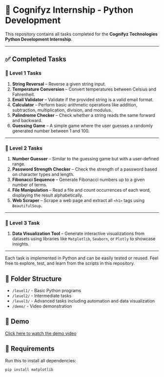 # 📘 Cognifyz Internship - Python Development

This repository contains all tasks completed for the **Cognifyz Technologies Python Development Internship**.

---

## ✅ Completed Tasks

### 🔹 Level 1 Tasks
1. **String Reversal** – Reverse a given string input.
2. **Temperature Conversion** – Convert temperatures between Celsius and Fahrenheit.
3. **Email Validator** – Validate if the provided string is a valid email format.
4. **Calculator** – Perform basic arithmetic operations like addition, subtraction, multiplication, division, and modulus.
5. **Palindrome Checker** – Check whether a string reads the same forward and backward.
6. **Guessing Game** – A simple game where the user guesses a randomly generated number between 1 and 100.

---

### 🔹 Level 2 Tasks
1. **Number Guesser** – Similar to the guessing game but with a user-defined range.
2. **Password Strength Checker** – Check the strength of a password based on character types and length.
3. **Fibonacci Sequence** – Generate Fibonacci numbers up to a given number of terms.
4. **File Manipulation** – Read a file and count occurrences of each word, displaying the result alphabetically.
5. **Web Scraper** – Scrape a web page and extract all `<h1>` tags using `BeautifulSoup`.

---

### 🔹 Level 3 Task
1. **Data Visualization Tool** – Generate interactive visualizations from datasets using libraries like `Matplotlib`, `Seaborn`, or `Plotly` to showcase insights.

---

Each task is implemented in Python and can be easily tested or reused.
Feel free to explore, test, and learn from the scripts in this repository.

## 📂 Folder Structure

- `/level1/` - Basic Python programs
- `/level2/` - Intermediate tasks
- `/level3/` - Advanced tasks including automation and data visualization
- `/demo/` - Video demonstration

## 🎥 Demo
[Click here to watch the demo video](demo/project_demo.mp4)

## 🔧 Requirements
Run this to install all dependencies:

```bash
pip install matplotlib
